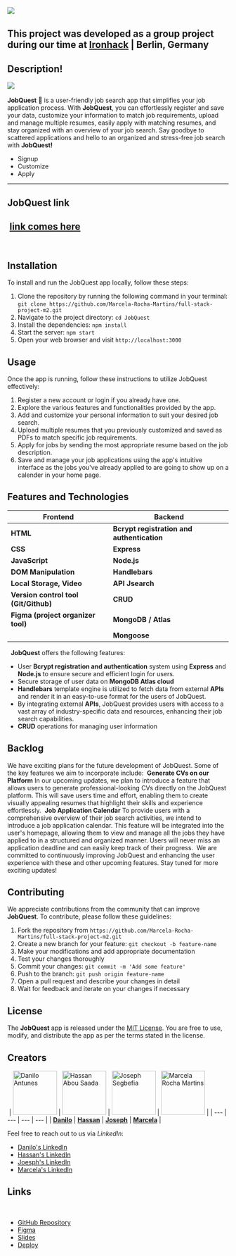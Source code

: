 ![](https://hackmd.io/_uploads/H1eF_mmYh.png)
​

This project was developed as a group project during our time at [Ironhack](https://www.ironhack.com/) | Berlin, Germany
​
---------
## Description!
![](https://hackmd.io/_uploads/Hk_Gr7XFh.png)
​


**JobQuest** 🎯 is a user-friendly job search app that simplifies your job application process. With **JobQuest**, you can effortlessly register and save your data, customize your information to match job requirements, upload and manage multiple resumes, easily apply with matching resumes, and stay organized with an overview of your job search. Say goodbye to scattered applications and hello to an organized and stress-free job search with **JobQuest!**
- Signup
- Customize 
- Apply
​
-------
## JobQuest link
​
[**link comes here**](https://github.com/your-username/JobQuest)
​
------
​
## Installation
To install and run the JobQuest app locally, follow these steps:
1. Clone the repository by running the following command in your terminal: 
`git clone https://github.com/Marcela-Rocha-Martins/full-stack-project-m2.git`
3. Navigate to the project directory: `cd JobQuest`
4. Install the dependencies: `npm install`
5. Start the server: `npm start`
6. Open your web browser and visit `http://localhost:3000`
​
## Usage
Once the app is running, follow these instructions to utilize JobQuest effectively:
1. Register a new account or login if you already have one.
2. Explore the various features and functionalities provided by the app.
3. Add and customize your personal information to suit your desired job search.
4. Upload multiple resumes that you previously customized and saved as PDFs to match specific job requirements.
5. Apply for jobs by sending the most appropriate resume based on the job description.
6. Save and manage your job applications using the app's intuitive interface as the jobs you've already applied to are going to show up on a calender in your home page.
​
## Features and Technologies
| Frontend        |  Backend      |
|--------------   |---------------|
|    **HTML**     | **Bcrypt registration and authentication**|
|  **CSS**        | **Express**   |
| **JavaScript**  | **Node.js**   |
|**DOM Manipulation**| **Handlebars**|
|**Local Storage, Video**  |  **API Jsearch**     |
|**Version control tool (Git/Github)** |  **CRUD**     |
|**Figma (project organizer tool)**| **MongoDB / Atlas**|
|                 |**Mongoose** |
 
​
​
**JobQuest** offers the following features:
- User **Bcrypt registration and authentication** system using **Express** and **Node.js** to ensure secure and efficient login for users.
- Secure storage of user data on **MongoDB Atlas cloud**
- **Handlebars** template engine is utilized to fetch data from external **APIs** and render it in an easy-to-use format for the users of JobQuest.
- By integrating external **APIs**, JobQuest provides users with access to a vast array of industry-specific data and resources, enhancing their job search capabilities.
- **CRUD** operations for managing user information
​
## Backlog
We have exciting plans for the future development of JobQuest. Some of the key features we aim to incorporate include:
​
**Generate CVs on our Platform**
In our upcoming updates, we plan to introduce a feature that allows users to generate professional-looking CVs directly on the JobQuest platform. This will save users time and effort, enabling them to create visually appealing resumes that highlight their skills and experience effortlessly.
​
**Job Application Calendar**
To provide users with a comprehensive overview of their job search activities, we intend to introduce a job application calendar. This feature will be integrated into the user's homepage, allowing them to view and manage all the jobs they have applied to in a structured and organized manner. Users will never miss an application deadline and can easily keep track of their progress.
​
We are committed to continuously improving JobQuest and enhancing the user experience with these and other upcoming features. Stay tuned for more exciting updates!
​
## Contributing
We appreciate contributions from the community that can improve **JobQuest**. To contribute, please follow these guidelines:
1. Fork the repository from `https://github.com/Marcela-Rocha-Martins/full-stack-project-m2.git`
2. Create a new branch for your feature: `git checkout -b feature-name`
3. Make your modifications and add appropriate documentation
4. Test your changes thoroughly
5. Commit your changes: `git commit -m 'Add some feature'`
6. Push to the branch: `git push origin feature-name`
7. Open a pull request and describe your changes in detail
8. Wait for feedback and iterate on your changes if necessary
​
## License
The **JobQuest** app is released under the [MIT License](https://opensource.org/licenses/MIT). You are free to use, modify, and distribute the app as per the terms stated in the license.
​
## Creators
​
| [<img src="https://github.com/DaniloAntunes91.png" alt="Danilo Antunes" width="100" height="100" class="round-image" />](https://github.com/DaniloAntunes91) | [<img src="https://github.com/HassanAbouSaada.png" alt="Hassan Abou Saada" width="100" height="100" class="round-image" />](https://github.com/HassanAbouSaada) | [<img src="https://github.com/josephsegbefia.png" alt="Joseph Segbefia" width="100" height="100" class="round-image" />](https://github.com/josephsegbefia) | [<img src="https://github.com/Marcela-Rocha-Martins.png" alt="Marcela Rocha Martins" width="100" height="100" class="round-image" />](https://github.com/Marcela-Rocha-Martins) |
| --- | --- | --- | --- |
|  [**Danilo**](https://github.com/DaniloAntunes91)  | [**Hassan**](https://github.com/HassanAbouSaada)  | [**Joseph**](https://github.com/josephsegbefia)  | [**Marcela**](https://github.com/Marcela-Rocha-Martins)   |
​

Feel free to reach out to us via *LinkedIn*:

- [Danilo's LinkedIn](https://www.linkedin.com/in/danilo-antunes-49994392)
- [Hassan's LinkedIn](https://www.linkedin.com/in/hassan-a-ab49a4258)
- [Joesph's LinkedIn](https://www.linkedin.com/in/joseph-segbefia-12560956/)
- [Marcela's LinkedIn](https://www.linkedin.com/in/marcelarochamartins/)
​
## Links
​
* [GitHub Repository](https://github.com/your-username/JobQuest)
* [Figma](https://www.figma.com/file/DVljAjhSAt7OuCMJwCrv6G/Full-Stack-Project?type=whiteboard&node-id=0-1)
* [Slides](https://docs.google.com/presentation/d/181mQ-DjwHSP6YqDmzOZ4QNT_ka3cnLv1DsH_pnvBggQ/edit#slide=id.g257b903105d_0_7)
 * [Deploy](https://docs.google.com/presentation/d/181mQ-DjwHSP6YqDmzOZ4QNT_ka3cnLv1DsH_pnvBggQ/edit#slide=id.g257b903105d_0_7)
